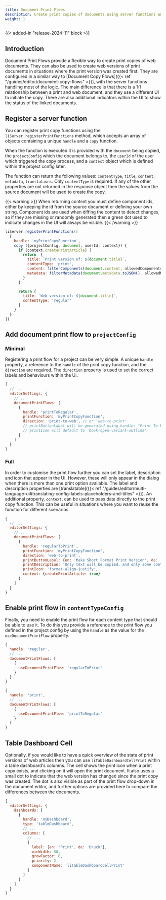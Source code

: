 ```yaml
---
title: Document Print Flows
description: Create print copies of documents using server functions and a dedicated UI
weight: 1
---
```


{{< added-in "release-2024-11" block >}}

## Introduction

Document Print Flows provide a flexible way to create print copies of web documents. They can also be used to create web versions of print documents in situations where the print version was created first. They are configured in a similar way to [Document Copy Flows]({{< ref "/guides/editor/document-copy-flows" >}}), with the server functions handling most of the logic. The main difference is that there is a 1:1 relationship between a print and web document, and they use a different UI to initiate the copy. There are also additional indicators within the UI to show the status of the linked documents.

## Register a server function

You can register print copy functions using the `liServer.registerPrintFunctions` method, which accepts an array of objects containing a unique `handle` and a `copy` function.

When the function is executed it is provided with the `document` being copied, the `projectConfig` which the document belongs to, the `userId` of the user which triggered the copy process, and a `context` object which is defined within the project config later.

The function can return the following values: `contentType`, `title`, `content`, `metadata`, `translations`. Only `contentType` is required. If any of the other properties are not returned in the response object then the values from the source document will be used to create the copy.

{{< warning >}}
When returning content you must define component ids, either by keeping the id from the source document or defining your own string. Component ids are used when diffing the content to detect changes, so if they are missing or randomly generated then a green dot used to indicate changes in the UI will always be visible.
{{< /warning >}}

```js
liServer.registerPrintFunctions([
  {
    handle: 'myPrintCopyFunction',
    copy ({projectConfig, document, userId, context}) {
      if (context.createPrintArticle) {
        return  {
          title: `Print version of: ${document.title}`,
          contentType: 'print',
          content: filterComponents(document.content, allowedComponents),
          metadata: filterMetadata(document.metadata.toJSON(), allowedMetadata)
        }
      }

      return {
        title: `Web version of: ${document.title}`,
        contentType: 'regular'
      }
    }
  }
])
```

## Add document print flow to `projectConfig`

### Minimal

Registering a print flow for a project can be very simple. A unique `handle` property, a reference to the `handle` of the print copy function, and the `direction` are required. The `direction` property is used to set the correct labels and behaviours within the UI.

```js
{
  // ...
  editorSettings: {
    // ...
    documentPrintFlows: [
      {
        handle: 'printToRegular',
        printFunction: 'myPrintCopyFunction',
        direction: 'print-to-web', // or 'web-to-print'
        // printButtonLabel will be generated using handle: "Print To Regular"
        // printIcon will default to 'book-open-variant-outline'
      }
    ]
  }
}
```

### Full

In order to customise the print flow further you can set the label, description and icon that appear in the UI. However, these will only appear in the dialog when there is more than one print option available. The label and description properties are [translatable]({{< ref "/guides/editor/multi-language-ui#translating-config-labels-placeholders-and-titles" >}}). An additional property, `context`, can be used to pass data directly to the print copy function. This can be useful in situations where you want to reuse the function for different scenarios.

```js
{
  // ...
  editorSettings: {
    // ...
    documentPrintFlows: [
      {
        handle: 'regularToPrint',
        printFunction: 'myPrintCopyFunction',
        direction: 'web-to-print',
        printButtonLabel: {en: 'Make Short Format Print Version', de: 'Kurzformatigen Druckartikel Erstellen'},
        printDescription: 'Only text will be copied, and only some contextual metadata will be cleared',
        printIcon: 'format-align-justify',
        context: {createPrintArticle: true}
      }
    ]
  }
}
```

## Enable print flow in `contentTypeConfig`

Finally, you need to enable the print flow for each content type that should be able to use it. To do this you provide a reference to the print flow you defined in the project config by using the `handle` as the value for the `useDocumentPrintFlow` property.

```js
{
  handle: 'regular',
  // ...
  documentPrintFlows: [
    {
      useDocumentPrintFlow: 'regularToPrint'
    }
  ]
}
```

```js
{
  handle: 'print',
  // ...
  documentPrintFlows: [
    {
      useDocumentPrintFlow: 'printToRegular'
    }
  ]
}
```

## Table Dashboard Cell

Optionally, if you would like to have a quick overview of the state of print versions of web articles then you can use `liTableDashboardCellPrint` within a table dashboard's columns. The cell shows the print icon when a print copy exists, and clicking on it will open the print document. It also uses a small dot to indicate that the web version has changed since the print copy was created. The dot is also visible as part of the print flow drop-down in the document editor, and further options are provided here to compare the differences between the documents.

```js
{
  editorSettings: {
    dashboards: [
      {
        handle: 'myDashboard',
        type: 'tableDashboard',
        // ...
        columns: [
          // ...
          {
            label: {en: 'Print', de: 'Druck'},
            minWidth: 50,
            growFactor: 0,
            priority: 2,
            componentName: 'liTableDashboardCellPrint'
          }
        ]
      }
    ]
  }
}
```
